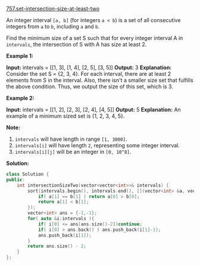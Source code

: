 [757.set-intersection-size-at-least-two](https://leetcode.com/problems/set-intersection-size-at-least-two/)  

An integer interval `[a, b]` (for integers `a < b`) is a set of all consecutive integers from `a` to `b`, including `a` and `b`.

Find the minimum size of a set S such that for every integer interval A in `intervals`, the intersection of S with A has size at least 2.

**Example 1:**  

**Input:** intervals = \[\[1, 3\], \[1, 4\], \[2, 5\], \[3, 5\]\]
**Output:** 3
**Explanation:**
Consider the set S = {2, 3, 4}.  For each interval, there are at least 2 elements from S in the interval.
Also, there isn't a smaller size set that fulfills the above condition.
Thus, we output the size of this set, which is 3.

**Example 2:**  

**Input:** intervals = \[\[1, 2\], \[2, 3\], \[2, 4\], \[4, 5\]\]
**Output:** 5
**Explanation:**
An example of a minimum sized set is {1, 2, 3, 4, 5}.

**Note:**  

1.  `intervals` will have length in range `[1, 3000]`.
2.  `intervals[i]` will have length `2`, representing some integer interval.
3.  `intervals[i][j]` will be an integer in `[0, 10^8]`.  



**Solution:**  

```cpp
class Solution {
public:
    int intersectionSizeTwo(vector<vector<int>>& intervals) {
        sort(intervals.begin(), intervals.end(), [](vector<int> &a, vector<int> &b){
            if( a[1] == b[1] ) return a[0] > b[0];
            return a[1] < b[1];
        });
        vector<int> ans = {-1,-1};
        for( auto &i:intervals ){
            if( i[0] <= ans[ans.size()-2])continue;
            if( i[0] > ans.back() ) ans.push_back(i[1]-1);
            ans.push_back(i[1]);
        }
        return ans.size() - 2;
    }
};
```
      